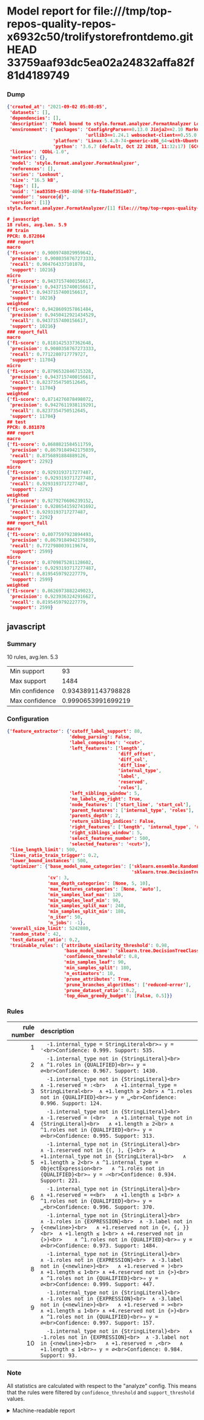 # Model report for file:///tmp/top-repos-quality-repos-x6932c50/trolifystorefrontdemo.git HEAD 33759aaf93dc5ea02a24832affa82f81d4189749

### Dump

```json
{'created_at': '2021-09-02 05:08:05',
 'datasets': [],
 'dependencies': [],
 'description': 'Model bound to style.format.analyzer.FormatAnalyzer Lookout analyzer.',
 'environment': {'packages': 'ConfigArgParse==0.13.0 Jinja2==2.10 MarkupSafe==1.1.1 PyStemmer==1.3.0 PyYAML==5.1 Pympler==0.5 SQLAlchemy==1.2.10 SQLAlchemy-Utils==0.33.3 asdf==2.3.2 bblfsh==2.12.7 boto==2.49.0 boto3==1.9.130 botocore==1.12.130 cachetools==2.0.1 certifi==2019.3.9 chardet==3.0.4 clint==0.5.1 docker==3.7.0 docker-pycreds==0.4.0 dulwich==0.19.11 grpcio==1.19.0 grpcio-tools==1.19.0 humanfriendly==4.16.1 humanize==0.5.1 idna==2.8 jmespath==0.9.4 jsonschema==2.6.0 lookout-sdk==0.4.1 lookout-sdk-ml==0.19.0 lookout-style==0.2.0 lz4==2.1.6 modelforge==0.12.1 numpy==1.16.2 packaging==19.0 pandas==0.22.0 pip==19.0.3 protobuf==3.7.0 psycopg2-binary==2.7.5 pygtrie==2.3 pyparsing==2.3.1 python-dateutil==2.8.0 python-igraph==0.7.1.post6 pytz==2019.1 requests==2.21.0 requirements-parser==0.2.0 scikit-learn==0.20.1 scikit-optimize==0.5.2 scipy==1.2.1 semantic-version==2.6.0 setuptools==40.8.0 six==1.12.0 smart-open==1.8.1 sourced-ml==0.8.2 spdx==2.5.0 stringcase==1.2.0 tabulate==0.8.2 tqdm==4.31.1 '
                             'urllib3==1.24.1 websocket-client==0.55.0 xxhash==1.3.0',
                 'platform': 'Linux-5.4.0-74-generic-x86_64-with-Ubuntu-18.04-bionic',
                 'python': '3.6.7 (default, Oct 22 2018, 11:32:17) [GCC 8.2.0]'},
 'license': 'ODbL-1.0',
 'metrics': {},
 'model': 'style.format.analyzer.FormatAnalyzer',
 'references': [],
 'series': 'Lookout',
 'size': '16.5 kB',
 'tags': [],
 'uuid': '1ea83589-c598-409d-97fa-f8a0ef351e07',
 'vendor': 'source{d}',
 'version': [1]}
style.format.analyzer.FormatAnalyzer/[1] file:///tmp/top-repos-quality-repos-x6932c50/trolifystorefrontdemo.git 33759aaf93dc5ea02a24832affa82f81d4189749

# javascript
18 rules, avg.len. 5.9
## train
PPCR: 0.872864
### report
macro
{'f1-score': 0.9009748029959642,
 'precision': 0.9080358767273333,
 'recall': 0.904764337101078,
 'support': 10216}
micro
{'f1-score': 0.9437157400156617,
 'precision': 0.9437157400156617,
 'recall': 0.9437157400156617,
 'support': 10216}
weighted
{'f1-score': 0.9428609357861484,
 'precision': 0.9450412921434529,
 'recall': 0.9437157400156617,
 'support': 10216}
### report_full
macro
{'f1-score': 0.8181425337362648,
 'precision': 0.9080358767273333,
 'recall': 0.7712280717779727,
 'support': 11704}
micro
{'f1-score': 0.8796532846715328,
 'precision': 0.9437157400156617,
 'recall': 0.8237354750512645,
 'support': 11704}
weighted
{'f1-score': 0.8714276078498072,
 'precision': 0.9427611938119291,
 'recall': 0.8237354750512645,
 'support': 11704}
## test
PPCR: 0.881878
### report
macro
{'f1-score': 0.8688821584511759,
 'precision': 0.8679184942175039,
 'recall': 0.8756891884889126,
 'support': 2292}
micro
{'f1-score': 0.9293193717277487,
 'precision': 0.9293193717277487,
 'recall': 0.9293193717277487,
 'support': 2292}
weighted
{'f1-score': 0.9279276606239152,
 'precision': 0.9286541592741692,
 'recall': 0.9293193717277487,
 'support': 2292}
### report_full
macro
{'f1-score': 0.8077597923894493,
 'precision': 0.8679184942175039,
 'recall': 0.7727980039119674,
 'support': 2599}
micro
{'f1-score': 0.8709875281128602,
 'precision': 0.9293193717277487,
 'recall': 0.8195459792227779,
 'support': 2599}
weighted
{'f1-score': 0.8626973882249023,
 'precision': 0.9239363242916627,
 'recall': 0.8195459792227779,
 'support': 2599}
```

## javascript
### Summary
10 rules, avg.len. 5.3

| | |
|-|-|
|Min support|93|
|Max support|1484|
|Min confidence|0.9343891143798828|
|Max confidence|0.9990653991699219|

### Configuration

```json
{'feature_extractor': {'cutoff_label_support': 80,
                       'debug_parsing': False,
                       'label_composites': '<cut>',
                       'left_features': ['length',
                                         'diff_offset',
                                         'diff_col',
                                         'diff_line',
                                         'internal_type',
                                         'label',
                                         'reserved',
                                         'roles'],
                       'left_siblings_window': 5,
                       'no_labels_on_right': True,
                       'node_features': ['start_line', 'start_col'],
                       'parent_features': ['internal_type', 'roles'],
                       'parents_depth': 2,
                       'return_sibling_indices': False,
                       'right_features': ['length', 'internal_type', 'reserved', 'roles'],
                       'right_siblings_window': 5,
                       'select_features_number': 500,
                       'selected_features': '<cut>'},
 'line_length_limit': 500,
 'lines_ratio_train_trigger': 0.2,
 'lower_bound_instances': 500,
 'optimizer': {'base_model_name_categories': ['sklearn.ensemble.RandomForestClassifier',
                                              'sklearn.tree.DecisionTreeClassifier'],
               'cv': 3,
               'max_depth_categories': [None, 5, 10],
               'max_features_categories': [None, 'auto'],
               'min_samples_leaf_max': 120,
               'min_samples_leaf_min': 90,
               'min_samples_split_max': 240,
               'min_samples_split_min': 180,
               'n_iter': 50,
               'n_jobs': -1},
 'overall_size_limit': 5242880,
 'random_state': 42,
 'test_dataset_ratio': 0.2,
 'trainable_rules': {'attribute_similarity_threshold': 0.98,
                     'base_model_name': 'sklearn.tree.DecisionTreeClassifier',
                     'confidence_threshold': 0.8,
                     'min_samples_leaf': 90,
                     'min_samples_split': 180,
                     'n_estimators': 10,
                     'prune_attributes': True,
                     'prune_branches_algorithms': ['reduced-error'],
                     'prune_dataset_ratio': 0.2,
                     'top_down_greedy_budget': [False, 0.5]}}
```

### Rules

| rule number | description |
|----:|:-----|
| 1 | `  -1.internal_type = StringLiteral<br>⇒ y = '<br>Confidence: 0.999. Support: 535.` |
| 2 | `  -1.internal_type not in {StringLiteral}<br>	∧ ^1.roles in {QUALIFIED}<br>⇒ y = ∅<br>Confidence: 0.967. Support: 1430.` |
| 3 | `  -1.internal_type not in {StringLiteral}<br>	∧ -1.reserved = :<br>	∧ +1.internal_type = StringLiteral<br>	∧ +1.length ≥ 2<br>	∧ ^1.roles not in {QUALIFIED}<br>⇒ y = ␣<br>Confidence: 0.996. Support: 124.` |
| 4 | `  -1.internal_type not in {StringLiteral}<br>	∧ -1.reserved = (<br>	∧ +1.internal_type not in {StringLiteral}<br>	∧ +1.length ≥ 2<br>	∧ ^1.roles not in {QUALIFIED}<br>⇒ y = ∅<br>Confidence: 0.995. Support: 313.` |
| 5 | `  -1.internal_type not in {StringLiteral}<br>	∧ -1.reserved not in {(, ), {}<br>	∧ +1.internal_type not in {StringLiteral}<br>	∧ +1.length ≥ 2<br>	∧ ^1.internal_type = ObjectExpression<br>	∧ ^1.roles not in {QUALIFIED}<br>⇒ y = ⏎<br>Confidence: 0.934. Support: 221.` |
| 6 | `  -1.internal_type not in {StringLiteral}<br>	∧ +1.reserved = =<br>	∧ +1.length ≤ 1<br>	∧ ^1.roles not in {QUALIFIED}<br>⇒ y = ␣<br>Confidence: 0.996. Support: 370.` |
| 7 | `  -1.internal_type not in {StringLiteral}<br>	∧ -1.roles in {EXPRESSION}<br>	∧ -3.label not in {<newline>}<br>	∧ +1.reserved not in {=, {, }}<br>	∧ +1.length ≤ 1<br>	∧ +4.reserved not in {>}<br>	∧ ^1.roles not in {QUALIFIED}<br>⇒ y = ∅<br>Confidence: 0.973. Support: 1484.` |
| 8 | `  -1.internal_type not in {StringLiteral}<br>	∧ -1.roles not in {EXPRESSION}<br>	∧ -3.label not in {<newline>}<br>	∧ +1.reserved = )<br>	∧ +1.length ≤ 1<br>	∧ +4.reserved not in {>}<br>	∧ ^1.roles not in {QUALIFIED}<br>⇒ y = ∅<br>Confidence: 0.999. Support: 447.` |
| 9 | `  -1.internal_type not in {StringLiteral}<br>	∧ -1.roles not in {EXPRESSION}<br>	∧ -3.label not in {<newline>}<br>	∧ +1.reserved = ><br>	∧ +1.length ≤ 1<br>	∧ +4.reserved not in {>}<br>	∧ ^1.roles not in {QUALIFIED}<br>⇒ y = ∅<br>Confidence: 0.997. Support: 157.` |
| 10 | `  -1.internal_type not in {StringLiteral}<br>	∧ -1.roles not in {EXPRESSION}<br>	∧ -3.label not in {<newline>}<br>	∧ +1.reserved = ,<br>	∧ +1.length ≤ 1<br>⇒ y = ∅<br>Confidence: 0.984. Support: 93.` |

### Note
All statistics are calculated with respect to the "analyze" config. This means that the rules were filtered by
`confidence_threshold` and `support_threshold` values.

<details>
    <summary>Machine-readable report</summary>
```json
{"javascript": {"avg_rule_len": 5.3, "max_conf": 0.9990653991699219, "max_support": 1484, "min_conf": 0.9343891143798828, "min_support": 93, "num_rules": 10}}
```
</details>

